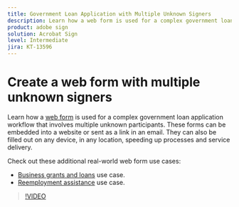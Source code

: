 ```yaml
---
title: Government Loan Application with Multiple Unknown Signers
description: Learn how a web form is used for a complex government loan application workflow that involves multiple unknown participants
product: adobe sign
solution: Acrobat Sign
level: Intermediate
jira: KT-13596
---
```

# Create a web form with multiple unknown signers

Learn how a [web form](../sign-advanced-users/webform.md) is used for a complex government loan application workflow that involves multiple unknown participants. These forms can be embedded into a website or sent as a link in an email. They can also be filled out on any device, in any location, speeding up processes and service delivery.

Check out these additional real-world web form use cases:

* [Business grants and loans](https://experienceleague.adobe.com/docs/document-cloud-learn/sign-learning-hub/expand/recipes/gov/usecasegovgrants.html?lang=en) use case.
* [Reemployment assistance](https://experienceleague.adobe.com/docs/document-cloud-learn/sign-learning-hub/expand/recipes/gov/usecasegovreemployment.html?lang=en) use case.

>[!VIDEO](https://video.tv.adobe.com/v/3421619?quality=12&learn=on&hidetitle=true)
